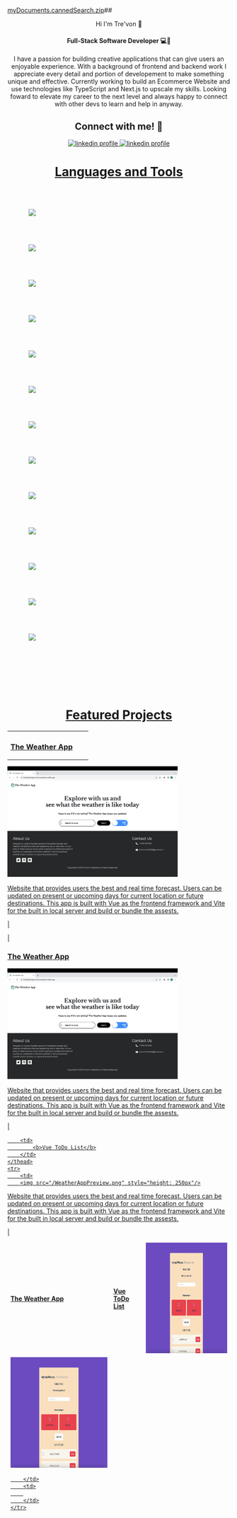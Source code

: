 [myDocuments.cannedSearch.zip](https://github.com/tremitch504/tremitch504/files/12730124/myDocuments.cannedSearch.zip)## <div align="center">Hi I'm Tre'von 👋 </div>

#### <div align="center">Full-Stack Software Developer 💻📱 </div>

<p align="center">I have a passion for building creative applications that can give users an enjoyable experience. With a background of frontend and backend work I appreciate every detail and portion of developement to make something unique and effective. Currently working to build an Ecommerce Website and use technologies like TypeScript and Next.js to upscale my skills. Looking foward to elevate my career to the next level and always happy to connect with other devs to learn and help in anyway. </p>


## <div align="center">Connect with me! 🛜</div>

<div align="center">
<a href="https://www.linkedin.com/in/tre-mitch/" target="_blank" ><img alt="linkedin profile" src="https://img.shields.io/badge/LinkedIn-0077B5?style=for-the-badge&logo=linkedin&logoColor=white">
<a href="https://twitter.com/trevonjmitch" target="_blank" ><img alt="linkedin profile" src="https://img.shields.io/badge/Twitter-1DA1F2?style=for-the-badge&logo=twitter&logoColor=white">
</div>

# <div align="center">Languages and Tools </div>
<div style="display: flex; flex-direction: column; justify-content: space-between; padding: 3rem">
<img src="https://cdn.jsdelivr.net/gh/devicons/devicon/icons/vuejs/vuejs-original-wordmark.svg" style="height: 80px;" />
   
 <img src="https://cdn.jsdelivr.net/gh/devicons/devicon/icons/react/react-original-wordmark.svg"  style="height: 80px;"/>  

 <img src="https://cdn.jsdelivr.net/gh/devicons/devicon/icons/tailwindcss/tailwindcss-original-wordmark.svg" style="height: 80px;"/>
  
 <img src="https://cdn.jsdelivr.net/gh/devicons/devicon/icons/java/java-original-wordmark.svg" style="height: 80px;" />
          
 <img src="https://cdn.jsdelivr.net/gh/devicons/devicon/icons/postgresql/postgresql-original.svg" style="height: 80px;" />
<img src="https://cdn.jsdelivr.net/gh/devicons/devicon/icons/mongodb/mongodb-original.svg" style="height: 80px;"/>
 <img src="https://cdn.jsdelivr.net/gh/devicons/devicon/icons/amazonwebservices/amazonwebservices-original-wordmark.svg" style="height: 80px;"/>
  <img src="https://cdn.jsdelivr.net/gh/devicons/devicon/icons/graphql/graphql-plain-wordmark.svg" style="height: 80px;"/>
                
   <img src="https://cdn.jsdelivr.net/gh/devicons/devicon/icons/socketio/socketio-original-wordmark.svg" style="height: 80px;"/>
          
 <img src="https://cdn.jsdelivr.net/gh/devicons/devicon/icons/javascript/javascript-original.svg" style="height: 80px;"/>
          
  <img src="https://cdn.jsdelivr.net/gh/devicons/devicon/icons/html5/html5-original-wordmark.svg" style="height: 80px;"/>
   
  <img src="https://cdn.jsdelivr.net/gh/devicons/devicon/icons/css3/css3-original-wordmark.svg" style="height: 80px;"/>
                 
  <img src="https://cdn.jsdelivr.net/gh/devicons/devicon/icons/git/git-original-wordmark.svg" style="height: 80px;"/>
                 
</div>



# <div align="center">Featured Projects </div>

| | | |
|:-------------------------:|:-------------------------:|:-------------------------:|
|<h3>The Weather App</h3>
<img src="/WeatherAppPreview.png" style="height: 250px"/>

<p>Website that provides users the best and real time forecast. Users can be updated on present or upcoming days for current location or future destinations. This app is built with Vue as the frontend framework and Vite for the built in local server and build or bundle the assests.</p>|
   

|<h3>The Weather App</h3>
<img src="/WeatherAppPreview.png" style="height: 250px"/>

<p>Website that provides users the best and real time forecast. Users can be updated on present or upcoming days for current location or future destinations. This app is built with Vue as the frontend framework and Vite for the built in local server and build or bundle the assests.</p>
|


<table>
	<thead>
		<td>
			<b>The Weather App</b>
		</td>
		<td>
			<b>Vue ToDo List</b>
		</td>
		
		<td>
			<b>Vue ToDo List</b>
		</td>
	</thead>
	<tr>
		<td>
		<img src="/WeatherAppPreview.png" style="height: 250px"/>

   <p>Website that provides users the best and real time forecast. Users can be updated on present or upcoming days for current location or future destinations. This app is built with Vue as the frontend framework and Vite for the built in local server and build or bundle the assests.</p>|
		</td>
		<td>
         <img src="/Screenshot 2023-04-18 at 12.13.05 PM.png" style="height: 250px"/> 
		</td>
	</tr>
	<tr>
		<td>
	            <img src="/Screenshot 2023-04-18 at 12.13.05 PM.png" style="height: 250px"/> 

                
		</td>
		<td>
		
		</td>
	</tr>
</table>
<!--
**tremitch504/tremitch504** is a ✨ _special_ ✨ repository because its `README.md` (this file) appears on your GitHub profile.

Here are some ideas to get you started:

- 🔭 I’m currently working on ...
- 🌱 I’m currently learning ...
- 👯 I’m looking to collaborate on ...
- 🤔 I’m looking for help with ...
- 💬 Ask me about ...
- 📫 How to reach me: ...
- 😄 Pronouns: ...
- ⚡ Fun fact: ...
-->
